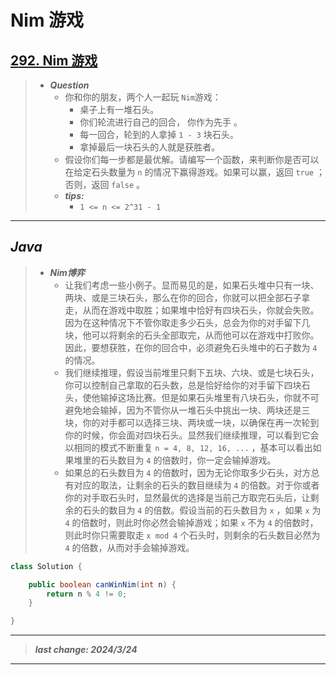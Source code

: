 # Nim 游戏

## [292. Nim 游戏](https://leetcode.cn/problems/nim-game/)

> - ***Question***
>   - 你和你的朋友，两个人一起玩 `Nim`游戏：
>     - 桌子上有一堆石头。
>     - 你们轮流进行自己的回合， 你作为先手 。
>     - 每一回合，轮到的人拿掉 `1 - 3` 块石头。
>     - 拿掉最后一块石头的人就是获胜者。
>   - 假设你们每一步都是最优解。请编写一个函数，来判断你是否可以在给定石头数量为 `n` 的情况下赢得游戏。如果可以赢，返回 `true` ；否则，返回 `false` 。
>   - ***tips:***
>     - `1 <= n <= 2^31 - 1`

---

## *Java*

> - ***Nim博弈***
>   - 让我们考虑一些小例子。显而易见的是，如果石头堆中只有一块、两块、或是三块石头，那么在你的回合，你就可以把全部石子拿走，从而在游戏中取胜；如果堆中恰好有四块石头，你就会失败。因为在这种情况下不管你取走多少石头，总会为你的对手留下几块，他可以将剩余的石头全部取完，从而他可以在游戏中打败你。因此，要想获胜，在你的回合中，必须避免石头堆中的石子数为 `4` 的情况。
>   - 我们继续推理，假设当前堆里只剩下五块、六块、或是七块石头，你可以控制自己拿取的石头数，总是恰好给你的对手留下四块石头，使他输掉这场比赛。但是如果石头堆里有八块石头，你就不可避免地会输掉，因为不管你从一堆石头中挑出一块、两块还是三块，你的对手都可以选择三块、两块或一块，以确保在再一次轮到你的时候，你会面对四块石头。显然我们继续推理，可以看到它会以相同的模式不断重复 `n = 4, 8, 12, 16, ...` ，基本可以看出如果堆里的石头数目为 `4` 的倍数时，你一定会输掉游戏。
>   - 如果总的石头数目为 `4` 的倍数时，因为无论你取多少石头，对方总有对应的取法，让剩余的石头的数目继续为 `4` 的倍数。对于你或者你的对手取石头时，显然最优的选择是当前己方取完石头后，让剩余的石头的数目为 `4` 的倍数。假设当前的石头数目为 `x` ，如果 `x` 为 `4` 的倍数时，则此时你必然会输掉游戏；如果 `x` 不为 `4` 的倍数时，则此时你只需要取走 `x mod 4` 个石头时，则剩余的石头数目必然为 `4` 的倍数，从而对手会输掉游戏。

```java
class Solution {

    public boolean canWinNim(int n) {
        return n % 4 != 0;
    }

}
```

---

> ***last change: 2024/3/24***

---
